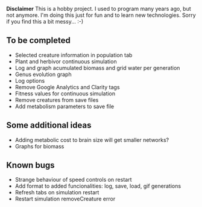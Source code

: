 **Disclaimer**
This is a hobby project. I used to program many years ago, but not anymore. I'm doing this just for fun and to learn new technologies. Sorry if you find this a bit messy... :-)

## To be completed 
- Selected creature information in population tab
- Plant and herbivor continuous simulation
- Log and graph acumulated biomass and grid water per generation
- Genus evolution graph
- Log options 
- Remove Google Analytics and Clarity tags
- Fitness values for continuous simulation
- Remove creatures from save files
- Add metabolism parameters to save file


## Some additional ideas 
- Adding metabolic cost to brain size will get smaller networks?
- Graphs for biomass


## Known bugs 
- Strange behaviour of speed controls on restart
- Add format to added funcionalities: log, save, load, gif generations
- Refresh tabs on simulation restart
- Restart simulation removeCreature error
